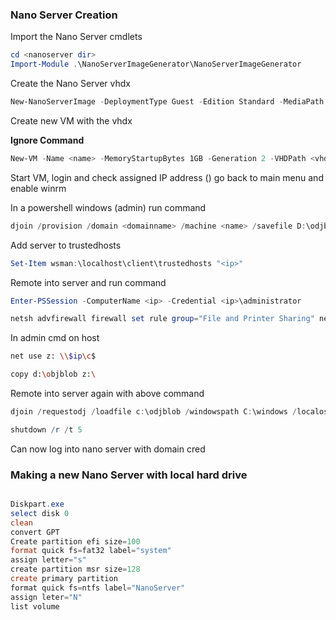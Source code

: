 ### Nano Server Creation

Import the Nano Server cmdlets

```powershell
cd <nanoserver dir>
Import-Module .\NanoServerImageGenerator\NanoServerImageGenerator
```

Create the Nano Server vhdx

```powershell
New-NanoServerImage -DeploymentType Guest -Edition Standard -MediaPath <Parent Dir of NanoServer> -TargetPath <vhdx Directory>\<name>.vhdx -ComputerName <name> -Compute -Package microsoft-nanoserver-iis-package
```

Create new VM with the vhdx

**Ignore Command**
```powershell
New-VM -Name <name> -MemoryStartupBytes 1GB -Generation 2 -VHDPath <vhdx Directory>\<name>.vhdx
```

Start VM, login and check assigned IP address (<ip>) go back to main menu and enable winrm

In a powershell windows (admin) run command

```powershell
djoin /provision /domain <domainname> /machine <name> /savefile D:\odjblob
```

Add server to trustedhosts

```powershell
Set-Item wsman:\localhost\client\trustedhosts "<ip>"
```

Remote into server and run command

```powershell
Enter-PSSession -ComputerName <ip> -Credential <ip>\administrator

netsh advfirewall firewall set rule group="File and Printer Sharing" new enable=yes
```

In admin cmd on host

```bash
net use z: \\$ip\c$

copy d:\objblob z:\
```

Remote into server again with above command

```powershell
djoin /requestodj /loadfile c:\odjblob /windowspath C:\windows /localos

shutdown /r /t 5
```

Can now log into nano server with domain cred

### Making a new Nano Server with local hard drive
```powershell

Diskpart.exe
select disk 0
clean
convert GPT
Create partition efi size=100
format quick fs=fat32 label="system"
assign letter="s"
create partition msr size=128
create primary partition
format quick fs=ntfs label="NanoServer"
assign leter="N"
list volume

```
